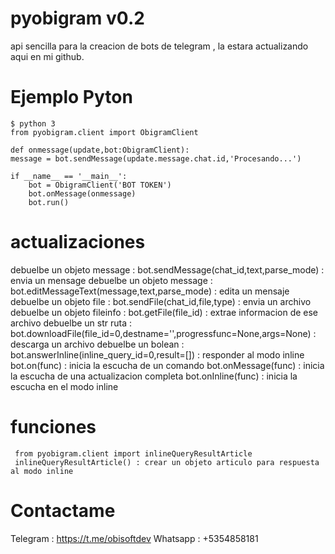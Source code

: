 # pyobigram v0.2
api sencilla para la creacion de bots de telegram , la estara actualizando aqui en mi github.

# Ejemplo Pyton

    $ python 3
    from pyobigram.client import ObigramClient
    
    def onmessage(update,bot:ObigramClient):
    message = bot.sendMessage(update.message.chat.id,'Procesando...')
    
    if __name__ == '__main__':
        bot = ObigramClient('BOT TOKEN')
        bot.onMessage(onmessage)
        bot.run()

# actualizaciones
debuelbe un objeto message : bot.sendMessage(chat_id,text,parse_mode) : envia un mensage
debuelbe un objeto message : bot.editMessageText(message,text,parse_mode) : edita un mensaje
debuelbe un objeto file : bot.sendFile(chat_id,file,type) : envia un archivo
debuelbe un objeto fileinfo : bot.getFile(file_id) : extrae informacion de ese archivo
debuelbe un str ruta : bot.downloadFile(file_id=0,destname='',progressfunc=None,args=None) : descarga un archivo 
debuelbe un bolean : bot.answerInline(inline_query_id=0,result=[]) : responder al modo inline
bot.on(func) : inicia la escucha de un comando
bot.onMessage(func) : inicia la escucha de una actualizacion completa
bot.onInline(func) : inicia la escucha en el modo inline

# funciones
     from pyobigram.client import inlineQueryResultArticle
     inlineQueryResultArticle() : crear un objeto articulo para respuesta al modo inline

# Contactame
Telegram : https://t.me/obisoftdev
Whatsapp : +5354858181
